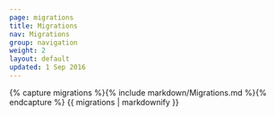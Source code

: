 ```yaml
---
page: migrations
title: Migrations
nav: Migrations
group: navigation
weight: 2
layout: default
updated: 1 Sep 2016
---
```


<div class="docs-section">
	{% capture migrations %}{% include markdown/Migrations.md %}{% endcapture %}
	{{ migrations | markdownify }}
</div>
